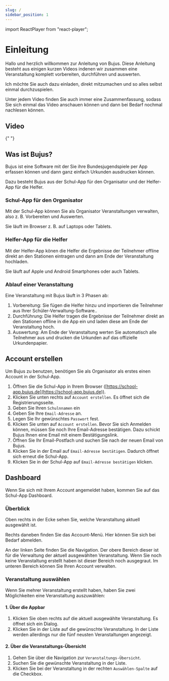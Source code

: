 ```yaml
---
slug: /
sidebar_position: 1
---
```


import ReactPlayer from "react-player";

# Einleitung

Hallo und herzlich willkommen zur Anleitung von Bujus. Diese Anleitung besteht aus einigen kurzen Videos indenen wir zusammen eine Veranstaltung komplett vorbereiten, durchführen und auswerten.

Ich möchte Sie auch dazu einladen, direkt mitzumachen und so alles selbst einmal durchzuspielen.

Unter jedem Video finden Sie auch immer eine Zusammenfassung, sodass Sie sich einmal das Video anschauen können und dann bei Bedarf nochmal nachlesen können.

## Video

<div className="video__wrapper">
  <ReactPlayer
    className="video__player"
    controls
    config={{
      file: {
        attributes: {
          poster:
            "https://storage.googleapis.com/files.bujus.de/school-app-tutorials/school-app-einleitung-tutorial-thumbnail.jpg",
        },
      },
    }}
    height="100%"
    url="https://storage.googleapis.com/files.bujus.de/school-app-tutorials/school-app-einleitung-tutorial.mp4"
    width="100%"
  />
</div>
­{" "}

## Was ist Bujus?

Bujus ist eine Software mit der Sie ihre Bundesjugendspiele per App erfassen können und dann ganz einfach Urkunden ausdrucken können.

Dazu besteht Bujus aus der Schul-App für den Organisator und der Helfer-App für die Helfer.

### Schul-App für den Organisator

Mit der Schul-App können Sie als Organisator Veranstaltungen verwalten, also z. B. Vorbereiten und Auswerten.

Sie läuft im Browser z. B. auf Laptops oder Tablets.

### Helfer-App für die Helfer

Mit der Helfer-App könen die Helfer die Ergebnisse der Teilnehmer offline direkt an den Stationen eintragen und dann am Ende der Veranstaltung hochladen.

Sie läuft auf Apple und Android Smartphones oder auch Tablets.

### Ablauf einer Veranstaltung

Eine Veranstaltung mit Bujus läuft in 3 Phasen ab:

1. Vorbereitung: Sie fügen die Helfer hinzu und importieren die Teilnehmer aus Ihrer Schüler-Verwaltung-Software..
2. Durchführung: Die Helfer tragen die Ergebnisse der Teilnehmer direkt an den Stationen offline in die App ein und laden diese am Ende der Veranstaltung hoch.
3. Auswertung: Am Ende der Veranstaltung werten Sie automatisch alle Teilnehmer aus und drucken die Urkunden auf das offizielle Urkundenpapier.

## Account erstellen

Um Bujus zu benutzen, benötigen Sie als Organisator als erstes einen Account in der Schul-App.

1. Öffnen Sie die Schul-App in Ihrem Browser ([https://school-app.bujus.de](https://school-app.bujus.de)).
2. Klicken Sie unten rechts auf `Account erstellen`. Es öffnet sich die Registrierungsseite.
3. Geben Sie Ihren `Schulnnamen` ein
4. Geben Sie Ihre `Email-Adresse` an.
5. Legen Sie Ihr gewünschtes `Passwort` fest.
6. Klicken Sie unten auf `Account erstellen`. Bevor Sie sich Anmelden können, müssen Sie noch Ihre Email-Adresse bestätigen. Dazu schickt Bujus Ihnen eine Email mit einem Bestätigungslink.
7. Öffnen Sie Ihr Email-Postfach und suchen Sie nach der neuen Email von Bujus.
8. Klicken Sie in der Email auf `Email-Adresse bestätigen`. Dadurch öffnet sich erneut die Schul-App.
9. Klicken Sie in der Schul-App auf `Email-Adresse bestätigen` klicken.

## Dashboard

Wenn Sie sich mit Ihrem Account angemeldet haben, kommen Sie auf das Schul-App Dashboard.

### Überblick

<!-- TODO Bild -->

Oben rechts in der Ecke sehen Sie, welche Veranstaltung aktuell ausgewählt ist.

Rechts daneben finden Sie das Account-Menü. Hier können Sie sich bei Bedarf abmelden.

An der linken Seite finden Sie die Navigation. Der obere Bereich dieser ist für die Verwaltung der aktuell ausgewählten Veranstaltung. Wenn Sie noch keine Veranstaltung erstellt haben ist dieser Bereich noch ausgegraut. Im unteren Bereich können Sie Ihren Account verwalten.

### Veranstaltung auswählen

Wenn Sie mehrer Veranstaltung erstellt haben, haben Sie zwei Möglichkeiten eine Veranstaltung auszuwählen:

#### 1. Über die Appbar

<!-- TODO Bild -->

1. Klicken Sie oben rechts auf die aktuell ausgewählte Veranstaltung. Es öffnet sich ein Dialog.
2. Klicken Sie in der Liste auf die gewünschte Veranstaltung. In der Liste werden allerdings nur die fünf neusten Veranstaltungen angezeigt.

#### 2. Über die Veranstaltungs-Übersicht

<!-- TODO Bild -->

1. Gehen Sie über die Navigation zur `Veranstaltungs-Übersicht`.
2. Suchen Sie die gewünschte Veranstaltung in der Liste.
3. Klicken Sie bei der Veranstaltung in der rechten `Auswählen-Spalte` auf die Checkbox.